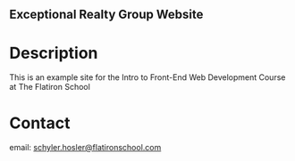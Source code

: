 Exceptional Realty Group Website
---

# Description

This is an example site for the Intro to Front-End Web Development Course at The Flatiron School

# Contact

email: schyler.hosler@flatironschool.com
